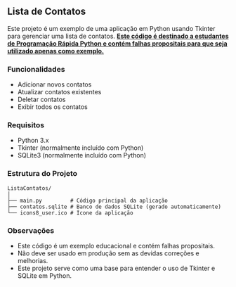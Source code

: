## Lista de Contatos

<p>Este projeto é um exemplo de uma aplicação em Python usando Tkinter para gerenciar uma lista de contatos. <b><u>Este código é destinado a estudantes de Programação Rápida Python e contém falhas propositais para que seja utilizado apenas como exemplo.</u></b></p>

### Funcionalidades
- Adicionar novos contatos
- Atualizar contatos existentes
- Deletar contatos
- Exibir todos os contatos

### Requisitos
- Python 3.x
- Tkinter (normalmente incluído com Python)
- SQLite3 (normalmente incluído com Python)


### Estrutura do Projeto
```
ListaContatos/
│
├── main.py         # Código principal da aplicação
├── contatos.sqlite # Banco de dados SQLite (gerado automaticamente)
└── icons8_user.ico # Ícone da aplicação
```

### Observações
- Este código é um exemplo educacional e contém falhas propositais.
- Não deve ser usado em produção sem as devidas correções e melhorias.
- Este projeto serve como uma base para entender o uso de Tkinter e SQLite em Python.